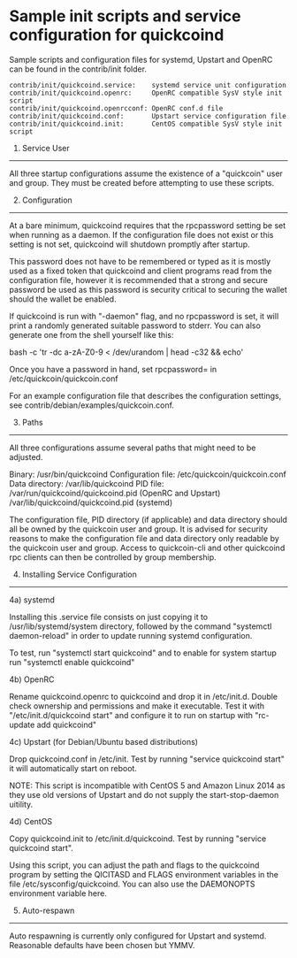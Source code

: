 Sample init scripts and service configuration for quickcoind
==========================================================

Sample scripts and configuration files for systemd, Upstart and OpenRC
can be found in the contrib/init folder.

    contrib/init/quickcoind.service:    systemd service unit configuration
    contrib/init/quickcoind.openrc:     OpenRC compatible SysV style init script
    contrib/init/quickcoind.openrcconf: OpenRC conf.d file
    contrib/init/quickcoind.conf:       Upstart service configuration file
    contrib/init/quickcoind.init:       CentOS compatible SysV style init script

1. Service User
---------------------------------

All three startup configurations assume the existence of a "quickcoin" user
and group.  They must be created before attempting to use these scripts.

2. Configuration
---------------------------------

At a bare minimum, quickcoind requires that the rpcpassword setting be set
when running as a daemon.  If the configuration file does not exist or this
setting is not set, quickcoind will shutdown promptly after startup.

This password does not have to be remembered or typed as it is mostly used
as a fixed token that quickcoind and client programs read from the configuration
file, however it is recommended that a strong and secure password be used
as this password is security critical to securing the wallet should the
wallet be enabled.

If quickcoind is run with "-daemon" flag, and no rpcpassword is set, it will
print a randomly generated suitable password to stderr.  You can also
generate one from the shell yourself like this:

bash -c 'tr -dc a-zA-Z0-9 < /dev/urandom | head -c32 && echo'

Once you have a password in hand, set rpcpassword= in /etc/quickcoin/quickcoin.conf

For an example configuration file that describes the configuration settings,
see contrib/debian/examples/quickcoin.conf.

3. Paths
---------------------------------

All three configurations assume several paths that might need to be adjusted.

Binary:              /usr/bin/quickcoind
Configuration file:  /etc/quickcoin/quickcoin.conf
Data directory:      /var/lib/quickcoind
PID file:            /var/run/quickcoind/quickcoind.pid (OpenRC and Upstart)
                     /var/lib/quickcoind/quickcoind.pid (systemd)

The configuration file, PID directory (if applicable) and data directory
should all be owned by the quickcoin user and group.  It is advised for security
reasons to make the configuration file and data directory only readable by the
quickcoin user and group.  Access to quickcoin-cli and other quickcoind rpc clients
can then be controlled by group membership.

4. Installing Service Configuration
-----------------------------------

4a) systemd

Installing this .service file consists on just copying it to
/usr/lib/systemd/system directory, followed by the command
"systemctl daemon-reload" in order to update running systemd configuration.

To test, run "systemctl start quickcoind" and to enable for system startup run
"systemctl enable quickcoind"

4b) OpenRC

Rename quickcoind.openrc to quickcoind and drop it in /etc/init.d.  Double
check ownership and permissions and make it executable.  Test it with
"/etc/init.d/quickcoind start" and configure it to run on startup with
"rc-update add quickcoind"

4c) Upstart (for Debian/Ubuntu based distributions)

Drop quickcoind.conf in /etc/init.  Test by running "service quickcoind start"
it will automatically start on reboot.

NOTE: This script is incompatible with CentOS 5 and Amazon Linux 2014 as they
use old versions of Upstart and do not supply the start-stop-daemon uitility.

4d) CentOS

Copy quickcoind.init to /etc/init.d/quickcoind. Test by running "service quickcoind start".

Using this script, you can adjust the path and flags to the quickcoind program by
setting the QICITASD and FLAGS environment variables in the file
/etc/sysconfig/quickcoind. You can also use the DAEMONOPTS environment variable here.

5. Auto-respawn
-----------------------------------

Auto respawning is currently only configured for Upstart and systemd.
Reasonable defaults have been chosen but YMMV.
